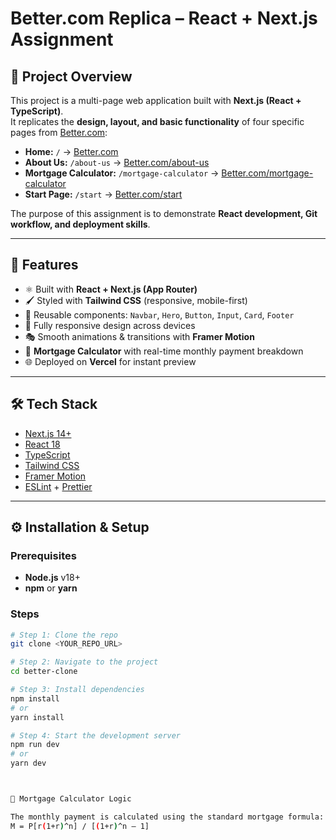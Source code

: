 # Better.com Replica – React + Next.js Assignment

## 📌 Project Overview
This project is a multi-page web application built with **Next.js (React + TypeScript)**.  
It replicates the **design, layout, and basic functionality** of four specific pages from [Better.com](https://better.com):

- **Home:** `/` → [Better.com](https://better.com)  
- **About Us:** `/about-us` → [Better.com/about-us](https://better.com/about-us/)  
- **Mortgage Calculator:** `/mortgage-calculator` → [Better.com/mortgage-calculator](https://better.com/mortgage-calculator?taxes=265&zip=421005)  
- **Start Page:** `/start` → [Better.com/start](https://better.com/start)  

The purpose of this assignment is to demonstrate **React development, Git workflow, and deployment skills**.

---

## 🚀 Features
- ⚛️ Built with **React + Next.js (App Router)**  
- 🖌️ Styled with **Tailwind CSS** (responsive, mobile-first)  
- 🧩 Reusable components: `Navbar`, `Hero`, `Button`, `Input`, `Card`, `Footer`  
- 📱 Fully responsive design across devices  
- 🎭 Smooth animations & transitions with **Framer Motion**  
- 🧮 **Mortgage Calculator** with real-time monthly payment breakdown  
- 🌐 Deployed on **Vercel** for instant preview  

---

## 🛠 Tech Stack
- [Next.js 14+](https://nextjs.org/)  
- [React 18](https://react.dev/)  
- [TypeScript](https://www.typescriptlang.org/)  
- [Tailwind CSS](https://tailwindcss.com/)  
- [Framer Motion](https://www.framer.com/motion/)  
- [ESLint](https://eslint.org/) + [Prettier](https://prettier.io/)  

---

## ⚙️ Installation & Setup

### Prerequisites
- **Node.js** v18+  
- **npm** or **yarn**  

### Steps
```bash
# Step 1: Clone the repo
git clone <YOUR_REPO_URL>

# Step 2: Navigate to the project
cd better-clone

# Step 3: Install dependencies
npm install
# or
yarn install

# Step 4: Start the development server
npm run dev
# or
yarn dev



🧮 Mortgage Calculator Logic

The monthly payment is calculated using the standard mortgage formula:
M = P[r(1+r)^n] / [(1+r)^n – 1]

